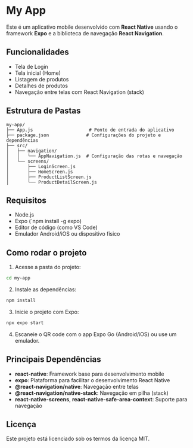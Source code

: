 
# My App

Este é um aplicativo mobile desenvolvido com **React Native** usando o framework **Expo** e a biblioteca de navegação **React Navigation**.

## Funcionalidades

- Tela de Login
- Tela inicial (Home)
- Listagem de produtos
- Detalhes de produtos
- Navegação entre telas com React Navigation (stack)

## Estrutura de Pastas

```
my-app/
├── App.js                     # Ponto de entrada do aplicativo
├── package.json              # Configurações do projeto e dependências
├── src/
│   ├── navigation/
│   │   └── AppNavigation.js  # Configuração das rotas e navegação
│   └── screens/
│       ├── LoginScreen.js
│       ├── HomeScreen.js
│       ├── ProductListScreen.js
│       └── ProductDetailScreen.js
```

## Requisitos

- Node.js
- Expo (`npm install -g expo)
- Editor de código (como VS Code)
- Emulador Android/iOS ou dispositivo físico

## Como rodar o projeto


1. Acesse a pasta do projeto:
```bash
cd my-app
```
2. Instale as dependências:
```bash
npm install
```
3. Inicie o projeto com Expo:
```bash
npx expo start
```
4. Escaneie o QR code com o app Expo Go (Android/iOS) ou use um emulador.

## Principais Dependências

- **react-native**: Framework base para desenvolvimento mobile
- **expo**: Plataforma para facilitar o desenvolvimento React Native
- **@react-navigation/native**: Navegação entre telas
- **@react-navigation/native-stack**: Navegação em pilha (stack)
- **react-native-screens**, **react-native-safe-area-context**: Suporte para navegação

## Licença

Este projeto está licenciado sob os termos da licença MIT.
